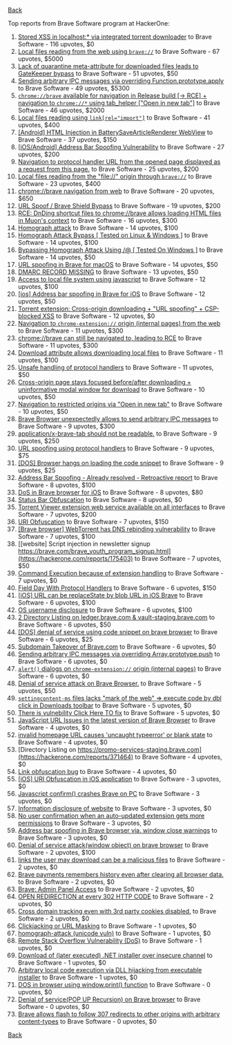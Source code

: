 [Back](../README.md)

Top reports from Brave Software program at HackerOne:

1. [Stored XSS in localhost:* via integrated torrent downloader](https://hackerone.com/reports/681617) to Brave Software - 116 upvotes, $0
2. [Local files reading from the web using `brave://`](https://hackerone.com/reports/390013) to Brave Software - 67 upvotes, $5000
3. [Lack of quarantine meta-attribute for downloaded files leads to GateKeeper bypass](https://hackerone.com/reports/374106) to Brave Software - 51 upvotes, $50
4. [Sending arbitrary IPC messages via overriding Function.prototype.apply](https://hackerone.com/reports/188086) to Brave Software - 49 upvotes, $5300
5. [`chrome://brave` available for navigation in Release build [-&gt; RCE] + navigation to `chrome://*` using tab_helper ["Open in new tab"]](https://hackerone.com/reports/395737) to Brave Software - 46 upvotes, $2000
6. [Local files reading using `link[rel="import"]`](https://hackerone.com/reports/375329) to Brave Software - 41 upvotes, $400
7. [[Android] HTML Injection in BatterySaveArticleRenderer WebView](https://hackerone.com/reports/176065) to Brave Software - 37 upvotes, $150
8. [[iOS/Android] Address Bar Spoofing Vulnerability](https://hackerone.com/reports/175958) to Brave Software - 27 upvotes, $200
9. [Navigation to protocol handler URL from the opened page displayed as a request from this page.](https://hackerone.com/reports/374969) to Brave Software - 25 upvotes, $200
10. [Local files reading from the "file://" origin through `brave://`](https://hackerone.com/reports/390362) to Brave Software - 23 upvotes, $400
11. [chrome://brave navigation from web](https://hackerone.com/reports/415967) to Brave Software - 20 upvotes, $650
12. [URL Spoof / Brave Shield Bypass](https://hackerone.com/reports/255991) to Brave Software - 19 upvotes, $200
13. [RCE: DnDing shortcut files to chrome://brave allows loading HTML files in Muon's context](https://hackerone.com/reports/415258) to Brave Software - 16 upvotes, $300
14. [Homograph attack](https://hackerone.com/reports/175286) to Brave Software - 14 upvotes, $100
15. [Homograph Attack Bypass [ Tested on Linux &amp; Windows ]](https://hackerone.com/reports/268984) to Brave Software - 14 upvotes, $100
16. [Bypassing Homograph Attack Using /@ [ Tested On Windows ]](https://hackerone.com/reports/317931) to Brave Software - 14 upvotes, $50
17. [URL spoofing in Brave for macOS](https://hackerone.com/reports/369086) to Brave Software - 14 upvotes, $50
18. [DMARC RECORD MISSING](https://hackerone.com/reports/491753) to Brave Software - 13 upvotes, $50
19. [Access to local file system using javascript](https://hackerone.com/reports/175979) to Brave Software - 12 upvotes, $100
20. [[ios] Address bar spoofing in Brave for iOS](https://hackerone.com/reports/176929) to Brave Software - 12 upvotes, $50
21. [Torrent extension: Cross-origin downloading + "URL spoofing" + CSP-blocked XSS](https://hackerone.com/reports/378864) to Brave Software - 12 upvotes, $0
22. [Navigation to `chrome-extension://` origin (internal pages) from the web](https://hackerone.com/reports/378805) to Brave Software - 11 upvotes, $300
23. [chrome://brave can still be navigated to, leading to RCE](https://hackerone.com/reports/415178) to Brave Software - 11 upvotes, $300
24. [Download attribute allows downloading local files](https://hackerone.com/reports/258710) to Brave Software - 11 upvotes, $100
25. [Unsafe handling of protocol handlers](https://hackerone.com/reports/369185) to Brave Software - 11 upvotes, $50
26. [Cross-origin page stays focused before/after downloading + uninformative modal window for download](https://hackerone.com/reports/375259) to Brave Software - 10 upvotes, $50
27. [Navigation to restricted origins via "Open in new tab"](https://hackerone.com/reports/369218) to Brave Software - 10 upvotes, $50
28. [Brave Browser unexpectedly allows to send arbitrary IPC messages](https://hackerone.com/reports/187542) to Brave Software - 9 upvotes, $300
29. [application/x-brave-tab should not be readable.](https://hackerone.com/reports/258578) to Brave Software - 9 upvotes, $250
30. [URL spoofing using protocol handlers](https://hackerone.com/reports/373721) to Brave Software - 9 upvotes, $75
31. [[DOS] Browser hangs on loading the code snippet](https://hackerone.com/reports/181686) to Brave Software - 9 upvotes, $25
32. [Address Bar Spoofing - Already resolved - Retroactive report](https://hackerone.com/reports/175779) to Brave Software - 8 upvotes, $100
33. [DoS in Brave browser for iOS](https://hackerone.com/reports/357665) to Brave Software - 8 upvotes, $80
34. [Status Bar Obfuscation](https://hackerone.com/reports/175701) to Brave Software - 8 upvotes, $0
35. [Torrent Viewer extension web service available on all interfaces](https://hackerone.com/reports/300181) to Brave Software - 7 upvotes, $200
36. [URI Obfuscation](https://hackerone.com/reports/175529) to Brave Software - 7 upvotes, $150
37. [[Brave browser] WebTorrent has DNS rebinding vulnerability](https://hackerone.com/reports/663729) to Brave Software - 7 upvotes, $100
38. [[website] Script injection in newsletter signup https://brave.com/brave_youth_program_signup.html](https://hackerone.com/reports/175403) to Brave Software - 7 upvotes, $50
39. [Command Execution because of extension handling](https://hackerone.com/reports/188078) to Brave Software - 7 upvotes, $0
40. [Field Day With Protocol Handlers](https://hackerone.com/reports/416040) to Brave Software - 6 upvotes, $150
41. [[iOS] URL can be replaceState by blob URL in iOS Brave](https://hackerone.com/reports/215044) to Brave Software - 6 upvotes, $100
42. [OS username disclosure](https://hackerone.com/reports/258585) to Brave Software - 6 upvotes, $100
43. [2 Directory Listing on ledger.brave.com &amp; vault-staging.brave.com](https://hackerone.com/reports/175320) to Brave Software - 6 upvotes, $50
44. [[DOS] denial of service using code snippet on brave browser](https://hackerone.com/reports/181558) to Brave Software - 6 upvotes, $25
45. [Subdomain Takeover of Brave.com](https://hackerone.com/reports/175397) to Brave Software - 6 upvotes, $0
46. [Sending arbitrary IPC messages via overriding Array.prototype.push](https://hackerone.com/reports/188561) to Brave Software - 6 upvotes, $0
47. [`alert()` dialogs on `chrome-extension://` origin (internal pages)](https://hackerone.com/reports/378809) to Brave Software - 6 upvotes, $0
48. [Denial of service attack on Brave Browser.](https://hackerone.com/reports/176066) to Brave Software - 5 upvotes, $50
49. [`settingcontent-ms` files lacks "mark of the web" =&gt; execute code by dbl click in Downloads toolbar](https://hackerone.com/reports/377206) to Brave Software - 5 upvotes, $0
50. [There is vulnebility Click Here TO fix](https://hackerone.com/reports/319036) to Brave Software - 5 upvotes, $0
51. [JavaScript URL Issues in the latest version of Brave Browser](https://hackerone.com/reports/176083) to Brave Software - 4 upvotes, $0
52. [invalid homepage URL causes 'uncaught typeerror' or blank state](https://hackerone.com/reports/177184) to Brave Software - 4 upvotes, $0
53. [Directory Listing on https://promo-services-staging.brave.com](https://hackerone.com/reports/371464) to Brave Software - 4 upvotes, $0
54. [Link obfuscation bug](https://hackerone.com/reports/669440) to Brave Software - 4 upvotes, $0
55. [[iOS] URI Obfuscation in iOS application](https://hackerone.com/reports/176159) to Brave Software - 3 upvotes, $0
56. [Javascript confirm() crashes Brave on PC](https://hackerone.com/reports/176076) to Brave Software - 3 upvotes, $0
57. [Information disclosure of website](https://hackerone.com/reports/179121) to Brave Software - 3 upvotes, $0
58. [No user confirmation when an auto-updated extension gets more permissions](https://hackerone.com/reports/199243) to Brave Software - 3 upvotes, $0
59. [Address bar spoofing in Brave browser via. window close warnings](https://hackerone.com/reports/208834) to Brave Software - 3 upvotes, $0
60. [Denial of service attack(window object) on brave browser](https://hackerone.com/reports/176197) to Brave Software - 2 upvotes, $100
61. [links the user may download can be a malicious files](https://hackerone.com/reports/182557) to Brave Software - 2 upvotes, $0
62. [Brave payments remembers history even after clearing all browser data.](https://hackerone.com/reports/203088) to Brave Software - 2 upvotes, $0
63. [Brave: Admin Panel Access](https://hackerone.com/reports/175366) to Brave Software - 2 upvotes, $0
64. [OPEN REDIRECTION at every 302 HTTP CODE](https://hackerone.com/reports/369447) to Brave Software - 2 upvotes, $0
65. [Cross domain tracking even with 3rd party cookies disabled.](https://hackerone.com/reports/331428) to Brave Software - 2 upvotes, $0
66. [Clickjacking or URL Masking](https://hackerone.com/reports/204198) to Brave Software - 1 upvotes, $0
67. [homograph-attack (unicode vuln)](https://hackerone.com/reports/221461) to Brave Software - 1 upvotes, $0
68. [Remote Stack Overflow Vulnerability (DoS)](https://hackerone.com/reports/181061) to Brave Software - 1 upvotes, $0
69. [Download of (later executed) .NET installer over insecure channel](https://hackerone.com/reports/272231) to Brave Software - 1 upvotes, $0
70. [Arbitrary local code execution via DLL hijacking from executable installer](https://hackerone.com/reports/272221) to Brave Software - 1 upvotes, $0
71. [DOS in browser using window.print() function](https://hackerone.com/reports/176364) to Brave Software - 0 upvotes, $0
72. [Denial of service(POP UP Recursion) on Brave browser](https://hackerone.com/reports/179248) to Brave Software - 0 upvotes, $0
73. [Brave allows flash to follow 307 redirects to other origins with arbitrary content-types](https://hackerone.com/reports/449478) to Brave Software - 0 upvotes, $0


[Back](../README.md)